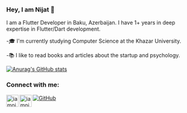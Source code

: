 ### Hey, I am Nijat 👋

I am a Flutter Developer in Baku, Azerbaijan. I have 1+ years in deep expertise in Flutter/Dart development.

-🎓 I'm currently studying Computer Science at the Khazar University.

-:books: I like to read books and articles about the startup and psychology.




[![Anurag's GitHub stats](https://github-readme-stats.vercel.app/api?username=iamnicat&show_icons=true&theme=radical)](https://github.com/iamnicat/github-readme-stats)


### Connect with me:
[<img align="left" alt="iamnicat | LinkedIn" width="32px" src="https://img.icons8.com/color/144/000000/linkedin.png" />][linkedin]
[<img align="left" alt="iamnicat | LinkedIn" width="32px" src="https://img.icons8.com/cotton/128/000000/twitter.png" />][twitter]

[![GitHub](https://img.shields.io/github/followers/iamnicat?style=social)](https://github.com/iamnicat)








<!--
**iamnicat/iamnicat** is a ✨ _special_ ✨ repository because its `README.md` (this file) appears on your GitHub profile.

Here are some ideas to get you started:

- 🔭 I’m currently working on ...
- 🌱 I’m currently learning ...
- 👯 I’m looking to collaborate on ...
- 🤔 I’m looking for help with ...
- 💬 Ask me about ...
- 📫 How to reach me: ...
- 😄 Pronouns: ...
- ⚡ Fun fact: ...
[![Anurag's GitHub stats](https://github-readme-stats.vercel.app/api?username=iamnicat)](https://github.com/iamnicat/github-readme-stats)

-->

[linkedin]: "www.linkedin.com/in/nicathaciyev"
[twitter]: "https://twitter.com/HajiyevNicat"
